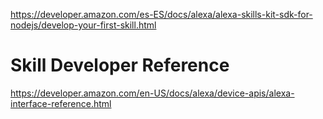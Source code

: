 https://developer.amazon.com/es-ES/docs/alexa/alexa-skills-kit-sdk-for-nodejs/develop-your-first-skill.html


# Skill Developer Reference
https://developer.amazon.com/en-US/docs/alexa/device-apis/alexa-interface-reference.html